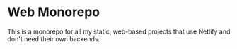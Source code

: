 # Web Monorepo

This is a monorepo for all my static, web-based projects that use Netlify and don't need their own backends.